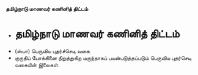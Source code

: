 **தமிழ்நாடு மாணவர் கணினித் திட்டம்**
- # தமிழ்நாடு மாணவர் கணினித் திட்டம்
- (ஸ்பா) பெருவிய புதர்ச்செடி வகை
- குருதிப் போக்கினை நிறுத்துகிற மருந்தாகப் பயன்படுத்தப்படும் பெருவிய புதர்செடி வகையின் இலைகள்.

